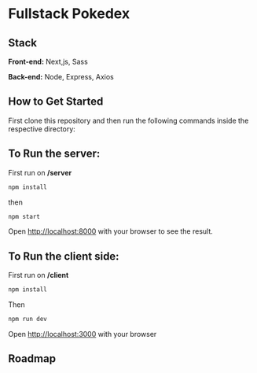 # Fullstack Pokedex
## Stack

**Front-end:** Next,js, Sass

**Back-end:** Node, Express, Axios

## How to Get Started
First clone this repository and then run the following commands inside the respective directory: 
## To Run the server:
First run on **/server**
```bash
npm install
```
then
```bash
npm start
```

Open [http://localhost:8000](http://localhost:8000) with your browser to see the result.


## To Run the client side:
First run on **/client**
```bash
npm install
```
Then
```bash
npm run dev
```

Open [http://localhost:3000](http://localhost:3000) with your browser


## Roadmap
